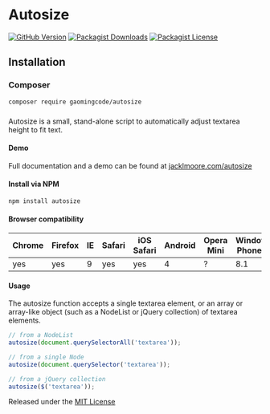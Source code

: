 # Autosize 

[![GitHub Version](https://img.shields.io/github/release/gaomingcode/autosize.svg)](https://github.com/gaomingcode/autosize)
[![Packagist Downloads](https://img.shields.io/packagist/dm/gaomingcode/autosize)](https://github.com/gaomingcode/autosize)
[![Packagist License](https://img.shields.io/packagist/l/gaomingcode/autosize)](https://github.com/gaomingcode/autosize)

## Installation

### Composer

```
composer require gaomingcode/autosize
```
###

Autosize is a small, stand-alone script to automatically adjust textarea height to fit text.

#### Demo

Full documentation and a demo can be found at [jacklmoore.com/autosize](http://jacklmoore.com/autosize)

#### Install via NPM
```bash
npm install autosize
```

#### Browser compatibility

Chrome | Firefox | IE | Safari | iOS Safari | Android | Opera Mini | Windows Phone IE
------ | --------|----|--------|------------|---------|------------|------------------
yes    | yes     | 9  | yes    | yes        | 4       | ?          | 8.1

#### Usage

The autosize function accepts a single textarea element, or an array or array-like object (such as a NodeList or jQuery collection) of textarea elements.

```javascript
// from a NodeList
autosize(document.querySelectorAll('textarea'));

// from a single Node
autosize(document.querySelector('textarea'));

// from a jQuery collection
autosize($('textarea'));
```

Released under the [MIT License](http://www.opensource.org/licenses/mit-license.php)
